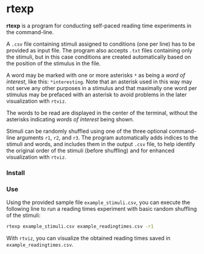 # rtexp

**rtexp** is a program for conducting self-paced reading time experiments in the command-line.

A `.csv` file containing stimuli assigned to conditions (one per line) has to be provided as input file. The program also accepts `.txt` files containing only the stimuli, but in this case conditions are created automatically based on the position of the stimulus in the file.

A word may be marked with one or more asterisks `*` as being a *word of interest*, like this: `*interesting`. Note that an asterisk used in this way may not serve any other purposes in a stimulus and that maximally one word per stimulus may be prefaced with an asterisk to avoid problems in the later visualization with `rtviz`.

The words to be read are displayed in the center of the terminal, without the asterisks indicating *words of interest* being shown.

Stimuli can be randomly shuffled using one of the three optional command-line arguments `r1`, `r2`, and `r3`.
The program automatically adds indices to the stimuli and words, and includes them in the output `.csv` file, to help identify the original order of the stimuli (before shuffling) and for enhanced visualization with `rtviz`.

### Install

### Use

Using the provided sample file `example_stimuli.csv`, you can execute the following line to run a reading times experiment with basic random shuffling of the stimuli:
```bash
rtexp example_stimuli.csv example_readingtimes.csv -r1
```
With `rtviz`, you can visualize the obtained reading times saved in `example_readingtimes.csv`.
